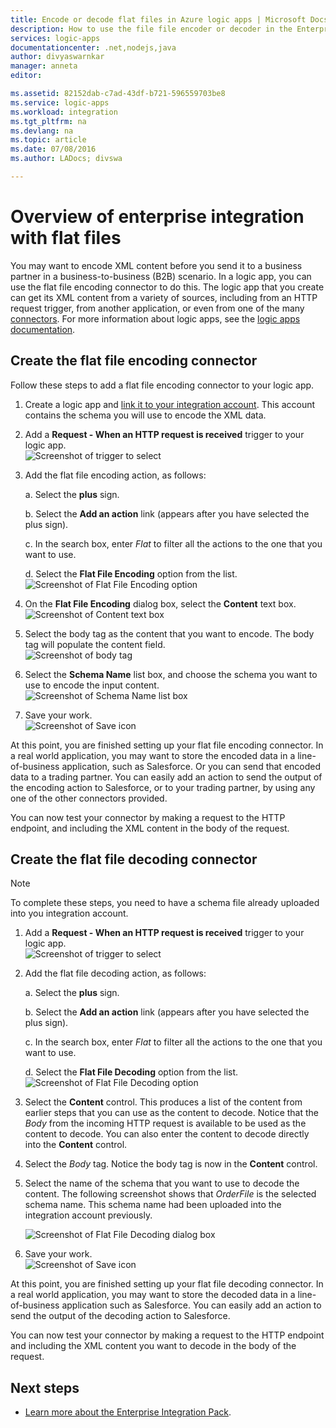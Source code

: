 ```yaml
---
title: Encode or decode flat files in Azure logic apps | Microsoft Docs
description: How to use the file file encoder or decoder in the Enterprise Integration Pack in your logic apps
services: logic-apps
documentationcenter: .net,nodejs,java
author: divyaswarnkar
manager: anneta
editor: 

ms.assetid: 82152dab-c7ad-43df-b721-596559703be8
ms.service: logic-apps
ms.workload: integration
ms.tgt_pltfrm: na
ms.devlang: na
ms.topic: article
ms.date: 07/08/2016
ms.author: LADocs; divswa

---
```

# Overview of enterprise integration with flat files

You may want to encode XML content before you send it to a business partner in a business-to-business (B2B) scenario. In a logic app, you can use the flat file encoding connector to do this. The logic app that you create can get its XML content from a variety of sources, including from an HTTP request trigger, from another application, or even from one of the many [connectors](../connectors/apis-list.md). For more information about logic apps, see the [logic apps documentation](logic-apps-overview.md "Learn more about Logic apps").  

## Create the flat file encoding connector
Follow these steps to add a flat file encoding connector to your logic app.

1. Create a logic app and [link it to your integration account](logic-apps-enterprise-integration-accounts.md "Learn to link an integration account to a Logic app"). This account contains the schema you will use to encode the XML data.  
2. Add a **Request - When an HTTP request is received** trigger to your logic app.  
   ![Screenshot of trigger to select](./media/logic-apps-enterprise-integration-b2b/flatfile-1.png)    
3. Add the flat file encoding action, as follows:
   
    a. Select the **plus** sign.
   
    b. Select the **Add an action** link (appears after you have selected the plus sign).
   
    c. In the search box, enter *Flat* to filter all the actions to the one that you want to use.
   
    d. Select the **Flat File Encoding** option from the list.   
   ![Screenshot of Flat File Encoding option](media/logic-apps-enterprise-integration-flatfile/flatfile-2.png)   
4. On the **Flat File Encoding** dialog box, select the **Content** text box.  
   ![Screenshot of Content text box](media/logic-apps-enterprise-integration-flatfile/flatfile-3.png)  
5. Select the body tag as the content that you want to encode. The body tag will populate the content field.     
   ![Screenshot of body tag](media/logic-apps-enterprise-integration-flatfile/flatfile-4.png)  
6. Select the **Schema Name** list box, and choose the schema you want to use to encode the input content.    
   ![Screenshot of Schema Name list box](media/logic-apps-enterprise-integration-flatfile/flatfile-5.png)  
7. Save your work.   
   ![Screenshot of Save icon](media/logic-apps-enterprise-integration-flatfile/flatfile-6.png)  

At this point, you are finished setting up your flat file encoding connector. In a real world application, you may want to store the encoded data in a line-of-business application, such as Salesforce. Or you can send that encoded data to a trading partner. You can easily add an action to send the output of the encoding action to Salesforce, or to your trading partner, by using any one of the other connectors provided.

You can now test your connector by making a request to the HTTP endpoint, and including the XML content in the body of the request.  

## Create the flat file decoding connector

> [!NOTE]
> To complete these steps, you need to have a schema file already uploaded into you integration account.

1. Add a **Request - When an HTTP request is received** trigger to your logic app.  
   ![Screenshot of trigger to select](./media/logic-apps-enterprise-integration-b2b/flatfile-1.png)    
2. Add the flat file decoding action, as follows:
   
    a. Select the **plus** sign.
   
    b. Select the **Add an action** link (appears after you have selected the plus sign).
   
    c. In the search box, enter *Flat* to filter all the actions to the one that you want to use.
   
    d. Select the **Flat File Decoding** option from the list.   
   ![Screenshot of Flat File Decoding option](media/logic-apps-enterprise-integration-flatfile/flatfile-2.png)   
3. Select the **Content** control. This produces a list of the content from earlier steps that you can use as the content to decode. Notice that the *Body* from the incoming HTTP request is available to be used as the content to decode. You can also enter the content to decode directly into the **Content** control.     
4. Select the *Body* tag. Notice the body tag is now in the **Content** control.
5. Select the name of the schema that you want to use to decode the content. The following screenshot shows that *OrderFile* is the selected schema name. This schema name had been uploaded into the integration account previously.
   
   ![Screenshot of Flat File Decoding dialog box](media/logic-apps-enterprise-integration-flatfile/flatfile-decode-1.png)    
6. Save your work.  
   ![Screenshot of Save icon](media/logic-apps-enterprise-integration-flatfile/flatfile-6.png)    

At this point, you are finished setting up your flat file decoding connector. In a real world application, you may want to store the decoded data in a line-of-business application such as Salesforce. You can easily add an action to send the output of the decoding action to Salesforce.

You can now test your connector by making a request to the HTTP endpoint and including the XML content you want to decode in the body of the request.  

## Next steps
* [Learn more about the Enterprise Integration Pack](logic-apps-enterprise-integration-overview.md "Learn about Enterprise Integration Pack").  

